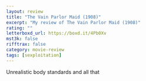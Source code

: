 ```yaml
---
layout: review
title: "The Vain Parlor Maid (1908)"
excerpt: "My review of The Vain Parlor Maid (1908)"
rating: ""
letterboxd_url: https://boxd.it/4Pb0Xv
mst3k: false
rifftrax: false
category: movie-review
tags: [sexploitation]
---
```


Unrealistic body standards and all that
